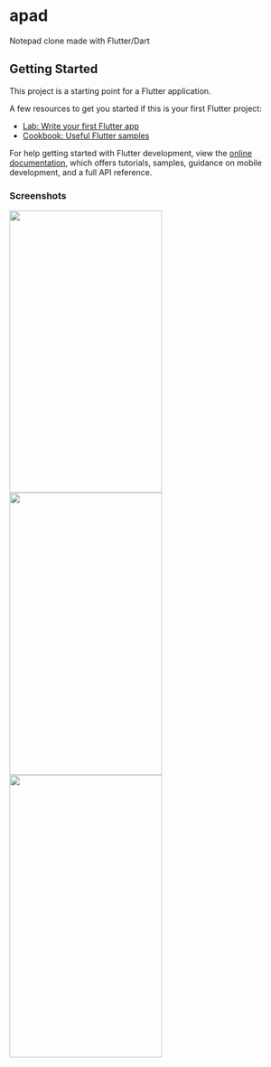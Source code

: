 # apad

Notepad clone made with Flutter/Dart

## Getting Started

This project is a starting point for a Flutter application.

A few resources to get you started if this is your first Flutter project:

- [Lab: Write your first Flutter app](https://docs.flutter.dev/get-started/codelab)
- [Cookbook: Useful Flutter samples](https://docs.flutter.dev/cookbook)

For help getting started with Flutter development, view the
[online documentation](https://docs.flutter.dev/), which offers tutorials,
samples, guidance on mobile development, and a full API reference.

### Screenshots
<img src="https://github.com/R3dPraiseTheSun/NotepadFlutter/assets/70650460/75a7431f-9bfd-4760-97dd-364dd7527c69" width="270" height="500">
<img src="https://github.com/R3dPraiseTheSun/NotepadFlutter/assets/70650460/72be4a4c-323c-4e7e-a635-f4e0183f5b19" width="270" height="500">
<img src="https://github.com/R3dPraiseTheSun/NotepadFlutter/assets/70650460/ad31c000-6bed-446a-abb1-9fe13066be09" width="270" height="500">
